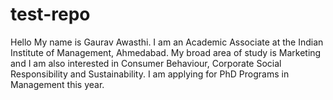 # test-repo
Hello My name is Gaurav Awasthi.
I am an Academic Associate at the Indian Institute of Management, Ahmedabad.
My broad area of study is Marketing and I am also interested in Consumer Behaviour, Corporate Social Responsibility and Sustainability.
I am applying for PhD Programs in Management this year.
